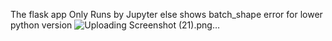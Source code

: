 The flask app Only Runs by Jupyter else shows batch_shape error for lower python version
![Uploading Screenshot (21).png…]()
